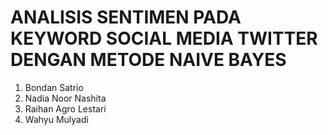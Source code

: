 # ANALISIS SENTIMEN PADA KEYWORD SOCIAL MEDIA TWITTER DENGAN METODE NAIVE BAYES

1. Bondan Satrio 
2. Nadia Noor Nashita 
3. Raihan Agro Lestari 
4. Wahyu Mulyadi 


